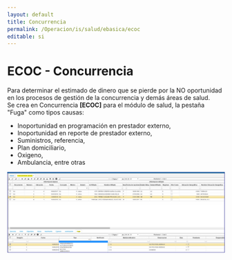 ```yaml
---
layout: default
title: Concurrencia
permalink: /Operacion/is/salud/ebasica/ecoc
editable: si
---
```


# ECOC - Concurrencia  


Para determinar el estimado de dinero que se pierde por la NO oportunidad en los procesos de gestión de la concurrencia y demás áreas de salud.   
Se crea en Concurrencia **[ECOC]** para el módulo de salud, la pestaña "Fuga" como tipos causas:   
* Inoportunidad en programación en prestador externo,  
* Inoportunidad en reporte de prestador externo,  
* Suministros, referencia,  
* Plan domiciliario,  
* Oxigeno,  
* Ambulancia, entre otras  

![](ecoc11.png)



